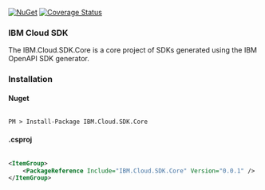 [![NuGet](https://img.shields.io/badge/nuget-v0.0.1-green.svg?style=flat)](https://www.nuget.org/packages/IBM.Cloud.SDK.Core/)
[![Coverage Status](https://coveralls.io/repos/github/IBM/dotnet-sdk-core/badge.svg?branch=master)](https://coveralls.io/github/IBM/dotnet-sdk-core?branch=master)

### IBM Cloud SDK

The IBM.Cloud.SDK.Core is a core project of SDKs generated using the IBM OpenAPI SDK generator.

### Installation
#### Nuget
```

PM > Install-Package IBM.Cloud.SDK.Core

```
#### .csproj
```xml

<ItemGroup>
    <PackageReference Include="IBM.Cloud.SDK.Core" Version="0.0.1" />
</ItemGroup>

```
